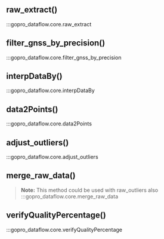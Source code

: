 ## **raw_extract()**
:::gopro_dataflow.core.raw_extract

## **filter_gnss_by_precision()**
:::gopro_dataflow.core.filter_gnss_by_precision

## **interpDataBy()**
:::gopro_dataflow.core.interpDataBy

## **data2Points()**
:::gopro_dataflow.core.data2Points

## **adjust_outliers()**
:::gopro_dataflow.core.adjust_outliers

## **merge_raw_data()**
> **Note:** This method could be used with raw_outliers also
:::gopro_dataflow.core.merge_raw_data

## **verifyQualityPercentage()**
:::gopro_dataflow.core.verifyQualityPercentage


